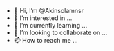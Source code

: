- 👋 Hi, I’m @Akinsolamnsr
- 👀 I’m interested in ...
- 🌱 I’m currently learning ...
- 💞️ I’m looking to collaborate on ...
- 📫 How to reach me ...

<!---
Akinsolamnsr/Akinsolamnsr is a ✨ special ✨ repository because its `README.md` (this file) appears on your GitHub profile.
You can click the Preview link to take a look at your changes.
--->
